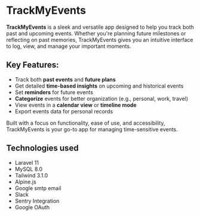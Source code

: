 # TrackMyEvents

**TrackMyEvents** is a sleek and versatile app designed to help you track both past and upcoming events. Whether you're planning future milestones or reflecting on past memories, TrackMyEvents gives you an intuitive interface to log, view, and manage your important moments.

## Key Features:
- Track both **past events** and **future plans**
- Get detailed **time-based insights** on upcoming and historical events
- Set **reminders** for future events
- **Categorize** events for better organization (e.g., personal, work, travel)
- View events in a **calendar view** or **timeline mode**
- Export events data for personal records

Built with a focus on functionality, ease of use, and accessibility, TrackMyEvents is your go-to app for managing time-sensitive events.

## Technologies used
 - Laravel 11
 - MySQL 8.0
 - Tailwind 3.1.0
 - Alpine.js
 - Google smtp email
 - Slack
 - Sentry Integration
 - Google OAuth